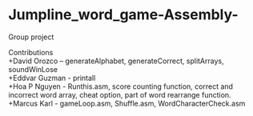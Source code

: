 # Jumpline_word_game-Assembly-
Group project

Contributions<br />
+David Orozco – generateAlphabet, generateCorrect, splitArrays, soundWinLose<br />
+Eddvar Guzman - printall<br />
+Hoa P Nguyen - Runthis.asm, score counting function, correct and incorrect word array, cheat option, part of word rearrange function.<br />
+Marcus Karl - gameLoop.asm, Shuffle.asm, WordCharacterCheck.asm
